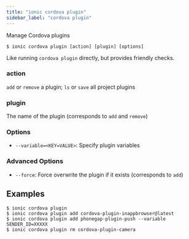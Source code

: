 ```yaml
---
title: "ionic cordova plugin"
sidebar_label: "cordova plugin"
---
```





Manage Cordova plugins

```shell
$ ionic cordova plugin [action] [plugin] [options]
```

Like running `cordova plugin` directly, but provides friendly checks.

### action
`add` or `remove` a plugin; `ls` or `save` all project plugins


### plugin
The name of the plugin (corresponds to `add` and `remove`)




### Options

 - `--variable=<KEY=VALUE>`: Specify plugin variables 
      


### Advanced Options

 - `--force`: Force overwrite the plugin if it exists (corresponds to `add`) 
      

## Examples

```shell
$ ionic cordova plugin 
$ ionic cordova plugin add cordova-plugin-inappbrowser@latest
$ ionic cordova plugin add phonegap-plugin-push --variable SENDER_ID=XXXXX
$ ionic cordova plugin rm cordova-plugin-camera
```
